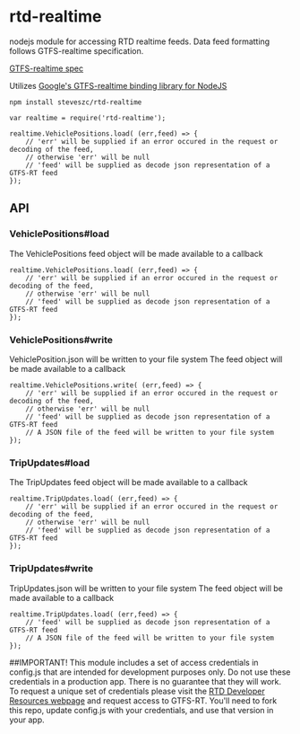 # rtd-realtime
nodejs module for accessing RTD realtime feeds. Data feed formatting follows GTFS-realtime specification.

[GTFS-realtime spec](https://developers.google.com/transit/gtfs-realtime/)

Utilizes [Google's GTFS-realtime binding library for NodeJS](https://github.com/google/gtfs-realtime-bindings/tree/master/nodejs)

`npm install steveszc/rtd-realtime`

```
var realtime = require('rtd-realtime');

realtime.VehiclePositions.load( (err,feed) => {
    // 'err' will be supplied if an error occured in the request or decoding of the feed,
    // otherwise 'err' will be null
    // 'feed' will be supplied as decode json representation of a GTFS-RT feed
});
```

## API

### VehiclePositions#load
The VehiclePositions feed object will be made available to a callback
```
realtime.VehiclePositions.load( (err,feed) => {
    // 'err' will be supplied if an error occured in the request or decoding of the feed,
    // otherwise 'err' will be null
    // 'feed' will be supplied as decode json representation of a GTFS-RT feed
});
```

### VehiclePositions#write
VehiclePosition.json will be written to your file system
The feed object will be made available to a callback
```
realtime.VehiclePositions.write( (err,feed) => {
    // 'err' will be supplied if an error occured in the request or decoding of the feed,
    // otherwise 'err' will be null
    // 'feed' will be supplied as decode json representation of a GTFS-RT feed
    // A JSON file of the feed will be written to your file system
});
```

### TripUpdates#load
The TripUpdates feed object will be made available to a callback
```
realtime.TripUpdates.load( (err,feed) => {
    // 'err' will be supplied if an error occured in the request or decoding of the feed,
    // otherwise 'err' will be null
    // 'feed' will be supplied as decode json representation of a GTFS-RT feed
});
```

### TripUpdates#write
TripUpdates.json will be written to your file system
The feed object will be made available to a callback
```
realtime.TripUpdates.load( (err,feed) => {
    // 'feed' will be supplied as decode json representation of a GTFS-RT feed
    // A JSON file of the feed will be written to your file system
});
```

##IMPORTANT!
This module includes a set of access credentials in config.js that are intended for development purposes only. Do not use these credentials in a production app. There is no guarantee that they will work. To request a unique set of credentials please visit the [RTD Developer Resources webpage](http://www.rtd-denver.com/gtfs-developer-guide.shtml#realtime-feeds) and request access to GTFS-RT. You'll need to fork this repo, update config.js with your credentials, and use that version in your app.
